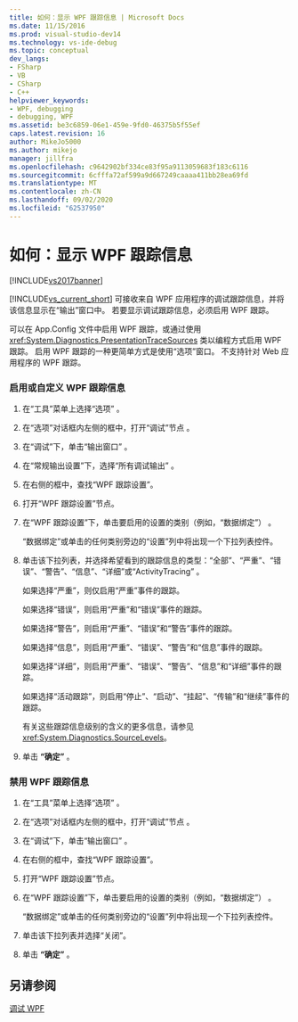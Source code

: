 ```yaml
---
title: 如何：显示 WPF 跟踪信息 | Microsoft Docs
ms.date: 11/15/2016
ms.prod: visual-studio-dev14
ms.technology: vs-ide-debug
ms.topic: conceptual
dev_langs:
- FSharp
- VB
- CSharp
- C++
helpviewer_keywords:
- WPF, debugging
- debugging, WPF
ms.assetid: be3c6859-06e1-459e-9fd0-46375b5f55ef
caps.latest.revision: 16
author: MikeJo5000
ms.author: mikejo
manager: jillfra
ms.openlocfilehash: c9642902bf334ce83f95a9113059683f183c6116
ms.sourcegitcommit: 6cfffa72af599a9d667249caaaa411bb28ea69fd
ms.translationtype: MT
ms.contentlocale: zh-CN
ms.lasthandoff: 09/02/2020
ms.locfileid: "62537950"
---
```

# <a name="how-to-display-wpf-trace-information"></a>如何：显示 WPF 跟踪信息
[!INCLUDE[vs2017banner](../includes/vs2017banner.md)]

[!INCLUDE[vs_current_short](../includes/vs-current-short-md.md)] 可接收来自 WPF 应用程序的调试跟踪信息，并将该信息显示在“输出”窗口中。 若要显示调试跟踪信息，必须启用 WPF 跟踪。  
  
 可以在 App.Config 文件中启用 WPF 跟踪，或通过使用 <xref:System.Diagnostics.PresentationTraceSources> 类以编程方式启用 WPF 跟踪。 启用 WPF 跟踪的一种更简单方式是使用“选项”窗口。 不支持针对 Web 应用程序的 WPF 跟踪。  
  
### <a name="to-enable-or-customize-wpf-trace-information"></a>启用或自定义 WPF 跟踪信息  
  
1. 在“工具”菜单上选择“选项” 。  
  
2. 在“选项”对话框内左侧的框中，打开“调试”节点 。  
  
3. 在“调试”下，单击“输出窗口” 。  
  
4. 在“常规输出设置”下，选择“所有调试输出” 。  
  
5. 在右侧的框中，查找“WPF 跟踪设置”。  
  
6. 打开“WPF 跟踪设置”节点。  
  
7. 在“WPF 跟踪设置”下，单击要启用的设置的类别（例如，“数据绑定”） 。  
  
     “数据绑定”或单击的任何类别旁边的“设置”列中将出现一个下拉列表控件。  
  
8. 单击该下拉列表，并选择希望看到的跟踪信息的类型：“全部”、“严重”、“错误”、“警告”、“信息”、“详细”或“ActivityTracing”      。  
  
     如果选择“严重”，则仅启用“严重”事件的跟踪。  
  
     如果选择“错误”，则启用“严重”和“错误”事件的跟踪。  
  
     如果选择“警告”，则启用“严重”、“错误”和“警告”事件的跟踪。  
  
     如果选择“信息”，则启用“严重”、“错误”、“警告”和“信息”事件的跟踪。  
  
     如果选择“详细”，则启用“严重”、“错误”、“警告”、“信息”和“详细”事件的跟踪。  
  
     如果选择“活动跟踪”，则启用“停止”、“启动”、“挂起”、“传输”和“继续”事件的跟踪。  
  
     有关这些跟踪信息级别的含义的更多信息，请参见 <xref:System.Diagnostics.SourceLevels>。  
  
9. 单击 **“确定”** 。  
  
### <a name="to-disable-wpf-trace-information"></a>禁用 WPF 跟踪信息  
  
1. 在“工具”菜单上选择“选项” 。  
  
2. 在“选项”对话框内左侧的框中，打开“调试”节点 。  
  
3. 在“调试”下，单击“输出窗口” 。  
  
4. 在右侧的框中，查找“WPF 跟踪设置”。  
  
5. 打开“WPF 跟踪设置”节点。  
  
6. 在“WPF 跟踪设置”下，单击要启用的设置的类别（例如，“数据绑定”） 。  
  
     “数据绑定”或单击的任何类别旁边的“设置”列中将出现一个下拉列表控件。  
  
7. 单击该下拉列表并选择“关闭”。  
  
8. 单击 **“确定”** 。  
  
## <a name="see-also"></a>另请参阅  
 [调试 WPF](../debugger/debugging-wpf.md)

